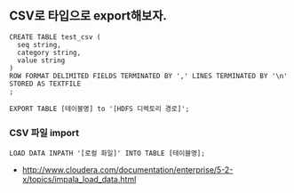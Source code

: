 ## CSV로 타입으로 export해보자.
```
CREATE TABLE test_csv (
  seq string,
  category string,
  value string
)
ROW FORMAT DELIMITED FIELDS TERMINATED BY ',' LINES TERMINATED BY '\n'    
STORED AS TEXTFILE
;

EXPORT TABLE [테이블명] to '[HDFS 디렉토리 경로]';
```


### CSV 파일 import
```
LOAD DATA INPATH '[로컬 화일]' INTO TABLE [테이블명];
```
- http://www.cloudera.com/documentation/enterprise/5-2-x/topics/impala_load_data.html

